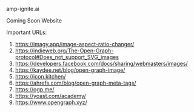 amp-ignite.ai

Coming Soon Website

Important URLs:

1. https://imagy.app/image-aspect-ratio-changer/
2. https://indieweb.org/The-Open-Graph-protocol#Does_not_support_SVG_images
3. https://developers.facebook.com/docs/sharing/webmasters/images/
4. https://kaydee.net/blog/open-graph-image/
5. https://icon.kitchen/
6. https://ahrefs.com/blog/open-graph-meta-tags/
7. https://ogp.me/
8. https://yoast.com/academy/
9. https://www.opengraph.xyz/